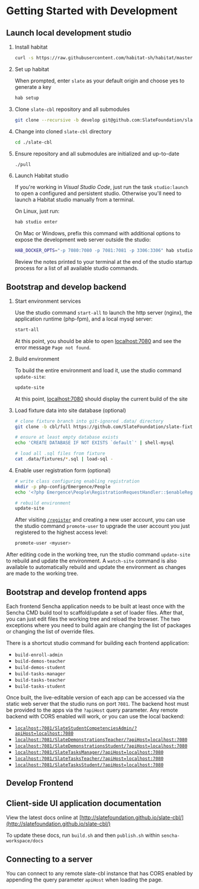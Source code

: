 # Getting Started with Development

## Launch local development studio

1. Install habitat

    ```bash
    curl -s https://raw.githubusercontent.com/habitat-sh/habitat/master/components/hab/install.sh | sudo bash
    ```

1. Set up habitat

    When prompted, enter `slate` as your default origin and choose yes to generate a key

    ```bash
    hab setup
    ```

1. Clone `slate-cbl` repository and all submodules

    ```bash
    git clone --recursive -b develop git@github.com:SlateFoundation/slate-cbl.git
    ```

1. Change into cloned `slate-cbl` directory

    ```bash
    cd ./slate-cbl
    ```

1. Ensure repository and all submodules are initialized and up-to-date

    ```bash
    ./pull
    ```

1. Launch Habitat studio

    If you're working in *Visual Studio Code*, just run the task `studio:launch` to open a configured and persistent studio. Otherwise you'll need to launch a Habitat studio manually from a terminal.

    On Linux, just run:

    ```bash
    hab studio enter
    ```

    On Mac or Windows, prefix this command with additional options to expose the development web server outside the studio:

    ```bash
    HAB_DOCKER_OPTS="-p 7080:7080 -p 7081:7081 -p 3306:3306" hab studio enter
    ```

    Review the notes printed to your terminal at the end of the studio startup process for a list of all available studio commands.

## Bootstrap and develop backend

1. Start environment services

    Use the studio command `start-all` to launch the http server (nginx), the application runtime (php-fpm), and a local mysql server:

    ```bash
    start-all
    ```

    At this point, you should be able to open [localhost:7080](http://localhost:7080) and see the error message `Page not found`.

1. Build environment

    To build the entire environment and load it, use the studio command `update-site`:

    ```bash
    update-site
    ```

    At this point, [localhost:7080](http://localhost:7080) should display the current build of the site

1. Load fixture data into site database (optional)

    ```bash
    # clone fixture branch into git-ignored .data/ directory
    git clone -b cbl/full https://github.com/SlateFoundation/slate-fixtures.git .data/fixtures

    # ensure at least empty database exists
    echo 'CREATE DATABASE IF NOT EXISTS `default`' | shell-mysql

    # load all .sql files from fixture
    cat .data/fixtures/*.sql | load-sql -
    ```

1. Enable user registration form (optional)

    ```bash
    # write class configuring enabling registration
    mkdir -p php-config/Emergence/People
    echo '<?php Emergence\People\RegistrationRequestHandler::$enableRegistration = true;' > php-config/Emergence/People/RegistrationRequestHandler.config.php

    # rebuild environment
    update-site
    ```

    After visiting [`/register`](http://localhost:7080/register) and creating a new user account, you can use the studio command `promote-user` to upgrade the user account you just registered to the highest access level:

    ```bash
    promote-user <myuser>
    ```

After editing code in the working tree, run the studio command `update-site` to rebuild and update the environment. A `watch-site` command is also available to automatically rebuild and update the environment as changes are made to the working tree.

## Bootstrap and develop frontend apps

Each frontend Sencha application needs to be built at least once with the Sencha CMD build tool to scaffold/update a set of loader files. After that, you can just edit files the working tree and reload the browser. The two exceptions where you need to build again are changing the list of packages or changing the list of override files.

There is a shortcut studio command for building each frontend application:

- `build-enroll-admin`
- `build-demos-teacher`
- `build-demos-student`
- `build-tasks-manager`
- `build-tasks-teacher`
- `build-tasks-student`

Once built, the live-editable version of each app can be accessed via the static web server that the studio runs on port `7081`. The backend host must be provided to the apps via the `?apiHost` query parameter. Any remote backend with CORS enabled will work, or you can use the local backend:

- [`localhost:7081/SlateStudentCompetenciesAdmin/?apiHost=localhost:7080`](http://localhost:7081/SlateStudentCompetenciesAdmin/?apiHost=localhost:7080)
- [`localhost:7081/SlateDemonstrationsTeacher/?apiHost=localhost:7080`](http://localhost:7081/SlateDemonstrationsTeacher/?apiHost=localhost:7080)
- [`localhost:7081/SlateDemonstrationsStudent/?apiHost=localhost:7080`](http://localhost:7081/SlateDemonstrationsStudent/?apiHost=localhost:7080)
- [`localhost:7081/SlateTasksManager/?apiHost=localhost:7080`](http://localhost:7081/SlateTasksManager/?apiHost=localhost:7080)
- [`localhost:7081/SlateTasksTeacher/?apiHost=localhost:7080`](http://localhost:7081/SlateTasksTeacher/?apiHost=localhost:7080)
- [`localhost:7081/SlateTasksStudent/?apiHost=localhost:7080`](http://localhost:7081/SlateTasksStudent/?apiHost=localhost:7080)

## Develop Frontend

## Client-side UI application documentation

View the latest docs online at [http://slatefoundation.github.io/slate-cbl/](http://slatefoundation.github.io/slate-cbl/)

To update these docs, run `build.sh` and then `publish.sh` within `sencha-workspace/docs`

## Connecting to a server

You can connect to any remote slate-cbl instance that has CORS enabled by appending the query
parameter `apiHost` when loading the page.
